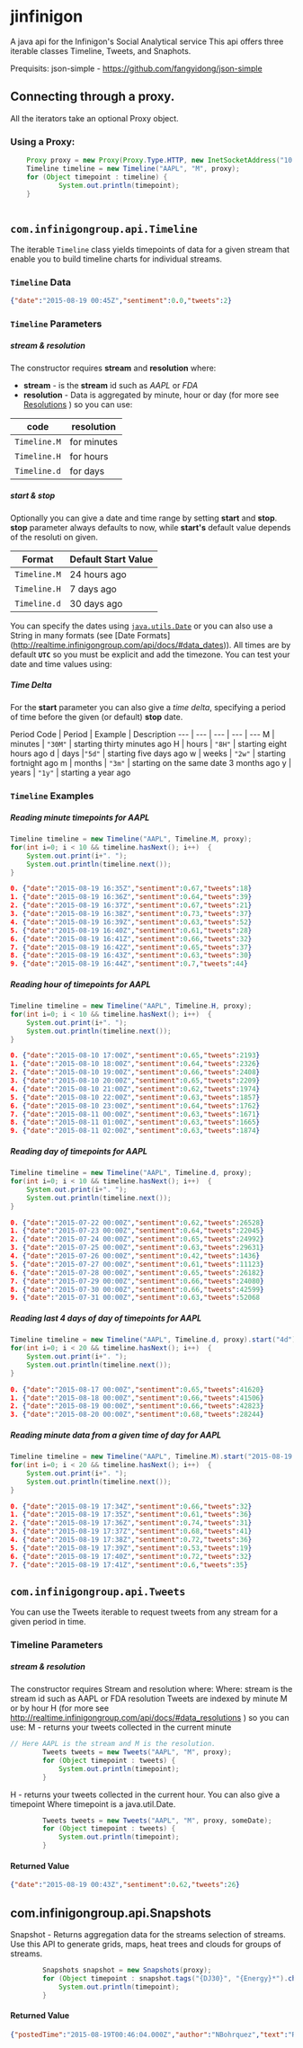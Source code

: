 # jinfinigon
A java api for  the Infinigon's Social Analytical service
This api offers three iterable classes Timeline, Tweets, and Snaphots. 

Prequisits: json-simple - https://github.com/fangyidong/json-simple


## Connecting through a proxy.
All the iterators take an optional Proxy object.


### Using a Proxy: 

```java
	Proxy proxy = new Proxy(Proxy.Type.HTTP, new InetSocketAddress("10.38.89.25", 8080));
	Timeline timeline = new Timeline("AAPL", "M", proxy);
	for (Object timepoint : timeline) {
			System.out.println(timepoint);
	}
		
```



## `com.infinigongroup.api.Timeline`

The iterable `Timeline` class yields timepoints of data for a given stream that enable you to build timeline charts for individual streams. 

### `Timeline` Data


```json
{"date":"2015-08-19 00:45Z","sentiment":0.0,"tweets":2}
```

### `Timeline` Parameters

##### stream & resolution 
The constructor requires **stream** and **resolution** where:
* **stream** - is the **stream** id such as *AAPL* or *FDA*
* **resolution**  - Data is aggregated by minute, hour or day (for more see [Resolutions](http://realtime.infinigongroup.com/api/docs/#data_resolutions) ) so you can use:
 
 code | resolution
 --- | ---
 `Timeline.M` | for minutes
 `Timeline.H` | for hours
 `Timeline.d` | for days
 
##### start & stop 
Optionally you can give a date and time range by setting **start** and **stop**. **stop** parameter always defaults to now, while **start's** default value depends of the resoluti on given.

 Format | Default Start Value |
 --- | --- 
 `Timeline.M` |	24 hours ago
 `Timeline.H` |	7 days ago
 `Timeline.d` |	30 days ago
    
    
You can specify the dates using [`java.utils.Date`](https://docs.oracle.com/javase/6/docs/api/java/util/Date.html) or you can also use a String in many formats (see [Date Formats] (http://realtime.infinigongroup.com/api/docs/#data_dates)). All times are by default **`UTC`** so you must be explicit and add the timezone. You can test your date and time values using: 

##### Time Delta

For the **start** parameter you can also give a *time delta*, specifying a period of time before the given (or default) **stop** date.

Period Code |	Period	| Example | Description 
--- | --- | --- | --- | ---
M |	minutes	| `"30M"` | starting thirty minutes ago
H |	hours	| `"8H"` | starting eight hours ago
d |	days	|`"5d"` | starting five days ago
w |	weeks	| `"2w"` | starting fortnight ago
m |	months	| `"3m"` | starting on the same date 3 months ago
y |	years	| `"1y"` | starting a year ago


### `Timeline` Examples

##### Reading minute timepoints for AAPL

```java
Timeline timeline = new Timeline("AAPL", Timeline.M, proxy);
for(int i=0; i < 10 && timeline.hasNext(); i++)  {
	System.out.print(i+". ");
	System.out.println(timeline.next());
}
```
```json
0. {"date":"2015-08-19 16:35Z","sentiment":0.67,"tweets":18}
1. {"date":"2015-08-19 16:36Z","sentiment":0.64,"tweets":39}
2. {"date":"2015-08-19 16:37Z","sentiment":0.67,"tweets":21}
3. {"date":"2015-08-19 16:38Z","sentiment":0.73,"tweets":37}
4. {"date":"2015-08-19 16:39Z","sentiment":0.63,"tweets":52}
5. {"date":"2015-08-19 16:40Z","sentiment":0.61,"tweets":28}
6. {"date":"2015-08-19 16:41Z","sentiment":0.66,"tweets":32}
7. {"date":"2015-08-19 16:42Z","sentiment":0.65,"tweets":37}
8. {"date":"2015-08-19 16:43Z","sentiment":0.63,"tweets":30}
9. {"date":"2015-08-19 16:44Z","sentiment":0.7,"tweets":44}
```

##### Reading hour of timepoints for AAPL

```java
Timeline timeline = new Timeline("AAPL", Timeline.H, proxy);
for(int i=0; i < 10 && timeline.hasNext(); i++)  {
	System.out.print(i+". ");
	System.out.println(timeline.next());
}
```
```json
0. {"date":"2015-08-10 17:00Z","sentiment":0.65,"tweets":2193}
1. {"date":"2015-08-10 18:00Z","sentiment":0.64,"tweets":2326}
2. {"date":"2015-08-10 19:00Z","sentiment":0.66,"tweets":2408}
3. {"date":"2015-08-10 20:00Z","sentiment":0.65,"tweets":2209}
4. {"date":"2015-08-10 21:00Z","sentiment":0.62,"tweets":1974}
5. {"date":"2015-08-10 22:00Z","sentiment":0.63,"tweets":1857}
6. {"date":"2015-08-10 23:00Z","sentiment":0.64,"tweets":1762}
7. {"date":"2015-08-11 00:00Z","sentiment":0.63,"tweets":1671}
8. {"date":"2015-08-11 01:00Z","sentiment":0.63,"tweets":1665}
9. {"date":"2015-08-11 02:00Z","sentiment":0.63,"tweets":1874}
```

##### Reading day of timepoints for AAPL

```java
Timeline timeline = new Timeline("AAPL", Timeline.d, proxy);
for(int i=0; i < 10 && timeline.hasNext(); i++)  {
	System.out.print(i+". ");
	System.out.println(timeline.next());
}
```
```json
0. {"date":"2015-07-22 00:00Z","sentiment":0.62,"tweets":26528}
1. {"date":"2015-07-23 00:00Z","sentiment":0.64,"tweets":22045}
2. {"date":"2015-07-24 00:00Z","sentiment":0.65,"tweets":24992}
3. {"date":"2015-07-25 00:00Z","sentiment":0.63,"tweets":29631}
4. {"date":"2015-07-26 00:00Z","sentiment":0.42,"tweets":1436}
5. {"date":"2015-07-27 00:00Z","sentiment":0.61,"tweets":11123}
6. {"date":"2015-07-28 00:00Z","sentiment":0.65,"tweets":26182}
7. {"date":"2015-07-29 00:00Z","sentiment":0.66,"tweets":24080}
8. {"date":"2015-07-30 00:00Z","sentiment":0.66,"tweets":42599}
9. {"date":"2015-07-31 00:00Z","sentiment":0.63,"tweets":52068
```


##### Reading last 4 days of day of timepoints for AAPL

```java
Timeline timeline = new Timeline("AAPL", Timeline.d, proxy).start("4d");
for(int i=0; i < 20 && timeline.hasNext(); i++)  {
	System.out.print(i+". ");
	System.out.println(timeline.next());
}
```
```json
0. {"date":"2015-08-17 00:00Z","sentiment":0.65,"tweets":41620}
1. {"date":"2015-08-18 00:00Z","sentiment":0.66,"tweets":41506}
2. {"date":"2015-08-19 00:00Z","sentiment":0.66,"tweets":42823}
3. {"date":"2015-08-20 00:00Z","sentiment":0.68,"tweets":28244}
```

##### Reading minute data from a given time of day for AAPL

```java
Timeline timeline = new Timeline("AAPL", Timeline.M).start("2015-08-19 12:34 EST").stop("2015-08-19 12:41 EST");
for(int i=0; i < 20 && timeline.hasNext(); i++)  {
	System.out.print(i+". ");
	System.out.println(timeline.next());
}
```
```json
0. {"date":"2015-08-19 17:34Z","sentiment":0.66,"tweets":32}
1. {"date":"2015-08-19 17:35Z","sentiment":0.61,"tweets":36}
2. {"date":"2015-08-19 17:36Z","sentiment":0.74,"tweets":31}
3. {"date":"2015-08-19 17:37Z","sentiment":0.68,"tweets":41}
4. {"date":"2015-08-19 17:38Z","sentiment":0.72,"tweets":36}
5. {"date":"2015-08-19 17:39Z","sentiment":0.53,"tweets":19}
6. {"date":"2015-08-19 17:40Z","sentiment":0.72,"tweets":32}
7. {"date":"2015-08-19 17:41Z","sentiment":0.6,"tweets":35}
```


## `com.infinigongroup.api.Tweets`

You can use the Tweets iterable  to request tweets from any stream for a given period in time.

### Timeline Parameters

##### stream & resolution
The constructor requires Stream and resolution where:
Where:
stream
is the stream id such as AAPL or FDA
resolution
Tweets are indexed by minute M or by hour H (for more see http://realtime.infinigongroup.com/api/docs/#data_resolutions
) so you can use:
M - returns your tweets collected in the current minute


```java
// Here AAPL is the stream and M is the resolution.
		Tweets tweets = new Tweets("AAPL", "M", proxy);
		for (Object timepoint : tweets) {
			System.out.println(timepoint);
		}
```


H - returns your tweets collected in the current hour.
You can also give a timepoint
Where timepoint is a java.util.Date. 

```java
		Tweets tweets = new Tweets("AAPL", "M", proxy, someDate);
		for (Object timepoint : tweets) {
			System.out.println(timepoint);
		}
```

#### Returned Value
```json
{"date":"2015-08-19 00:43Z","sentiment":0.62,"tweets":26}
```

## com.infinigongroup.api.Snapshots

Snapshot - Returns aggregation data for the streams selection of streams. Use this API to generate grids, maps, heat trees and clouds for groups of streams.
```java
		Snapshots snapshot = new Snapshots(proxy);
		for (Object timepoint : snapshot.tags("{DJ30}", "{Energy}*").change_3(5)) {
			System.out.println(timepoint);
		}
```


#### Returned Value
```json
{"postedTime":"2015-08-19T00:46:04.000Z","author":"NBohrquez","text":"RT @somosinocentes: La innovación es lo que distingue a un líder de los demás. (Steve Jobs)","avatar":"https:\/\/pbs.twimg.com\/profile_images\/3285028797\/e6822aeea28084c15995734ab23375c4_normal.jpeg"}
```
